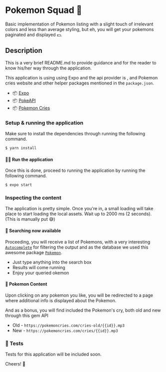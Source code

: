 # Pokemon Squad 📑

Basic implementation of Pokemon listing with a slight touch of irrelevant colors and less than average styling, but eh, you will get your pokemons paginated and displayed 💵.

## Description

This is a very brief README.md to provide guidance and for the reader to know his/her way through the application.

This application is using using Expo and the api provider is , and Pokemon cries website and other helper packages mentioned in the `package.json`.

- 📦 [Expo](https://expo.io/)
- 📦 [PokeAPI](https://pokeapi.co/docs/v2)
- 📦 [Pokemon Cries](https://pokemoncries.com)

### Setup & running the application

Make sure to install the dependencies through running the following command.

```sh
$ yarn install
```

#### 🏃‍♂️ Run the application

Once this is done, proceed to running the application by running the following command.

```sh
$ expo start
```

### Inspecting the content

The application is pretty simple. Once you're in, a small loading will take place to start loading the local assets. Wait up to 2000 ms (2 seconds). (This is manually put 😅)

#### 👀 Searching now available

Proceeding, you will receive a list of Pokemons, with a very interesting [`Autocomplete`](https://github.com/mrlaessig/react-native-autocomplete-input) for filtering the output and as the database we used this awesome package [`Pokemon`](https://github.com/sindresorhus/pokemon).

- Just type anything into the search box
- Results will come running
- Enjoy your queried okemon

#### 📑 Pokemon Content

Upon clicking on any pokemon you like, you will be redirected to a page where additional info is displayed about the Pokemon.

And as a bonus, you will find included the Pokemon's cry, both old and new through this gem API

- Old - `https://pokemoncries.com/cries-old/{{id}}.mp3`
- New - `https://pokemoncries.com/cries/{{id}}.mp3`

### 🧪 Tests

Tests for this application will be included soon.

Cheers! 🍻

